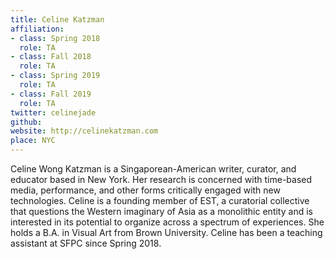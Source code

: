 ```yaml
---
title: Celine Katzman
affiliation:
- class: Spring 2018
  role: TA
- class: Fall 2018
  role: TA
- class: Spring 2019
  role: TA
- class: Fall 2019
  role: TA
twitter: celinejade
github:
website: http://celinekatzman.com
place: NYC
---
```

Celine Wong Katzman is a Singaporean-American writer, curator, and educator based in New York. Her research is concerned with time-based media, performance, and other forms critically engaged with new technologies. Celine is a founding member of EST, a curatorial collective that questions the Western imaginary of Asia as a monolithic entity and is interested in its potential to organize across a spectrum of experiences. She holds a B.A. in Visual Art from Brown University. Celine has been a teaching assistant at SFPC since Spring 2018.
